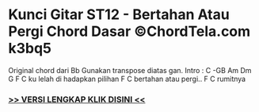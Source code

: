 
 # Kunci Gitar ST12 - Bertahan Atau Pergi Chord Dasar ©ChordTela.com k3bq5


Original chord dari Bb Gunakan transpose diatas gan. Intro : C -GB Am Dm G F C ku lelah di hadapkan pilihan F C bertahan atau pergi.. F C rumitnya

###  <a href="https://shortlighzx.web.app?sq=Kunci Gitar ST12 - Bertahan Atau Pergi Chord Dasar ©ChordTela.com"> >> VERSI LENGKAP KLIK DISINI << </a>
